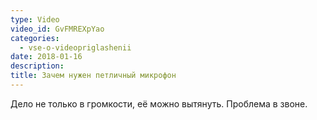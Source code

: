 ```yaml
---
type: Video
video_id: GvFMREXpYao
categories:
  - vse-o-videopriglashenii
date: 2018-01-16
description: 
title: Зачем нужен петличный микрофон
---
```


Дело не только в громкости, её можно вытянуть. Проблема в звоне.
